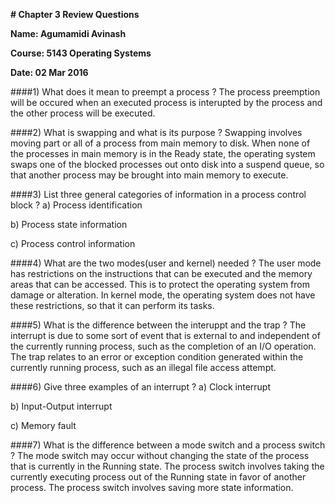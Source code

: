 **# Chapter 3 Review Questions**

**Name: Agumamidi Avinash**

**Course: 5143 Operating Systems** 

**Date: 02 Mar 2016**

####1) What does it mean to preempt a process ?
 The process preemption will be occured when an executed process is interupted by the process and the other process will be
executed.

####2) What is swapping and what is its purpose ?
 Swapping involves moving part or all of a process from main memory to disk. When none of the processes in main memory is in
the Ready state, the operating system swaps one of the blocked processes out onto disk into a suspend queue, so that another
process may be brought into main memory to execute.

####3) List three general categories of information in a process control block ?
a) Process identification 

b) Process state information 

c) Process control information 

####4) What are the two modes(user and kernel) needed ?
 The user mode has restrictions on the instructions that can be executed and the memory areas that can be accessed.
This is to protect the operating system from damage or alteration. In kernel mode, the operating system does not have these 
restrictions, so that it can perform its tasks.

####5) What is the difference between the interuppt and the trap ?
 The interrupt is due to some sort of event that is external to and independent of the currently running process, such as
the completion of an I/O operation. The trap relates to an error or exception condition generated within the currently running
process, such as an illegal file access attempt.

####6) Give three examples of an interrupt ?
a) Clock interrupt

b) Input-Output interrupt

c) Memory fault

####7) What is the difference between a mode switch and a process switch ?
 The mode switch may occur without changing the state of the process that is currently in the Running state. The process 
switch involves taking the currently executing process out of the Running state in favor of another process. The process
switch involves saving more state information.
